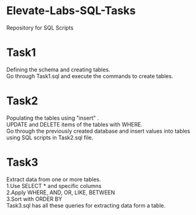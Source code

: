 # Elevate-Labs-SQL-Tasks
Repository for SQL Scripts

# **Task1**
Defining the schema and creating tables. <br>
Go through Task1.sql and execute the commands to create tables.<br>

# **Task2**
Populating the tables using "insert" . <br>
UPDATE and DELETE items of the tables with WHERE. <br>
Go through the previously created database and insert values into tables using SQL scripts in Task2.sql file.<br>

# **Task3**
Extract data from one or more tables. <br>
1.Use SELECT * and specific columns <br>
2.Apply WHERE, AND, OR, LIKE, BETWEEN <br>
3.Sort with ORDER BY <br>
Task3.sql has all these queries for extracting data form a table. <br>
